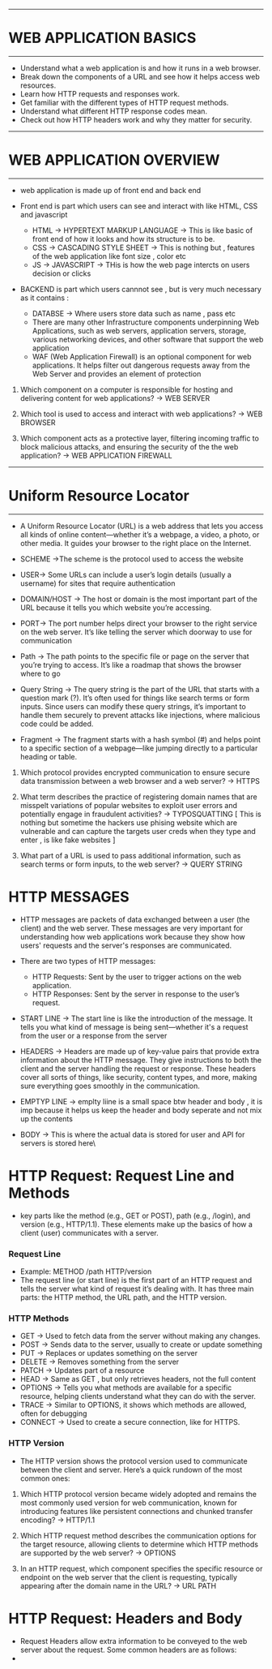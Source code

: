 --------------------------------------------------------------------------------------------------------------------------------------------------------------------------------------------------------------------------------------------------------------------------------------------------------------------------------------------
#                                       WEB APPLICATION BASICS
--------------------------------------------------------------------------------------------------------------------------------------------------------------------------------------------------------------------------------------------------------------------------------------------------------------------------------------------
- Understand what a web application is and how it runs in a web browser.
- Break down the components of a URL and see how it helps access web resources.
- Learn how HTTP requests and responses work.
- Get familiar with the different types of HTTP request methods.
- Understand what different HTTP response codes mean.
- Check out how HTTP headers work and why they matter for security.

--------------------------------------------------------------------------------------------------------------------------------------------------------------------------------------------------------------------------------------------------------------------------------------------------------------------------------------------
#                                       WEB APPLICATION OVERVIEW
--------------------------------------------------------------------------------------------------------------------------------------------------------------------------------------------------------------------------------------------------------------------------------------------------------------------------------------------

- web application is made up of front end and back end 

- Front end is part which users can see and interact with like HTML, CSS and javascript
    - HTML -> HYPERTEXT MARKUP LANGUAGE -> This is like basic of front end of how it looks and how its structure is to be.
    - CSS  -> CASCADING STYLE SHEET -> This is nothing but , features of the web application like font size , color  etc
    - JS -> JAVASCRIPT -> THis is how the web page intercts on users decision or clicks

- BACKEND is part which users cannnot see , but is very much necessary as it contains :
    - DATABSE -> Where users store data such as name , pass etc
    - There are many other Infrastructure components underpinning Web Applications, such as web servers, application servers, storage, various networking devices, and other software that support the web application
    - WAF (Web Application Firewall) is an optional component for web applications. It helps filter out dangerous requests away from the Web Server and provides an element of protection

1) Which component on a computer is responsible for hosting and delivering content for web applications?
-> WEB SERVER

2) Which tool is used to access and interact with web applications?
-> WEB BROWSER

3) Which component acts as a protective layer, filtering incoming traffic to block malicious attacks, and ensuring the security of the the web application?
-> WEB APPLICATION FIREWALL


--------------------------------------------------------------------------------------------------------------------------------------------------------------------------------------------------------------------------------------------------------------------------------------------------------------------------------------------
#                                       Uniform Resource Locator
--------------------------------------------------------------------------------------------------------------------------------------------------------------------------------------------------------------------------------------------------------------------------------------------------------------------------------------------

- A Uniform Resource Locator (URL) is a web address that lets you access all kinds of online content—whether it’s a webpage, a video, a photo, or other media. It guides your browser to the right place on the Internet.

-  SCHEME ->The scheme is the protocol used to access the website
-  USER-> Some URLs can include a user’s login details (usually a username) for sites that require authentication
- DOMAIN/HOST -> The host or domain is the most important part of the URL because it tells you which website you’re accessing.
- PORT-> The port number helps direct your browser to the right service on the web server. It’s like telling the server which doorway to use for communication
- Path -> The path points to the specific file or page on the server that you’re trying to access. It’s like a roadmap that shows the browser where to go
- Query String -> The query string is the part of the URL that starts with a question mark (?). It’s often used for things like search terms or form inputs. Since users can modify these query strings, it’s important to handle them securely to prevent attacks like injections, where malicious code could be added.
- Fragment -> The fragment starts with a hash symbol (#) and helps point to a specific section of a webpage—like jumping directly to a particular heading or table.

1) Which protocol provides encrypted communication to ensure secure data transmission between a web browser and a web server?
-> HTTPS

2) What term describes the practice of registering domain names that are misspelt variations of popular websites to exploit user errors and potentially engage in fraudulent activities?
-> TYPOSQUATTING [ This is nothing but sometime the hackers use phising website which are vulnerable and can capture the targets user creds when they type and enter , is like fake websites ]

3) What part of a URL is used to pass additional information, such as search terms or form inputs, to the web server?
-> QUERY STRING


# HTTP MESSAGES

- HTTP messages are packets of data exchanged between a user (the client) and the web server. These messages are very important for understanding how web applications work because they show how users' requests and the server's responses are communicated.

- There are two types of HTTP messages:
    - HTTP Requests: Sent by the user to trigger actions on the web application.
    - HTTP Responses: Sent by the server in response to the user’s request.

- START LINE -> The start line is like the introduction of the message. It tells you what kind of message is being sent—whether it's a request from the user or a response from the server
- HEADERS -> Headers are made up of key-value pairs that provide extra information about the HTTP message. They give instructions to both the client and the server handling the request or response. These headers cover all sorts of things, like security, content types, and more, making sure everything goes smoothly in the communication.
- EMPTYP LINE -> emplty liine is a small space btw header and body , it is imp because it helps us keep the header and body seperate and not mix up the contents
- BODY -> This is where the actual data is stored for user and API for servers is stored here\


# HTTP Request: Request Line and Methods

- key parts like the method (e.g., GET or POST), path (e.g., /login), and version (e.g., HTTP/1.1). These elements make up the basics of how a client (user) communicates with a server.

### Request Line
- Example: METHOD /path HTTP/version
- The request line (or start line) is the first part of an HTTP request and tells the server what kind of request it’s dealing with. It has three main parts: the HTTP method, the URL path, and the HTTP version.

### HTTP Methods

- GET -> Used to fetch data from the server without making any changes.
- POST -> Sends data to the server, usually to create or update something
- PUT -> Replaces or updates something on the server
- DELETE -> Removes something from the server
- PATCH -> Updates part of a resource
- HEAD -> Same as GET ,  but only retrieves headers, not the full content
- OPTIONS -> Tells you what methods are available for a specific resource, helping clients understand what they can do with the server.
- TRACE -> Similar to OPTIONS, it shows which methods are allowed, often for debugging
- CONNECT -> Used to create a secure connection, like for HTTPS.

### HTTP Version

- The HTTP version shows the protocol version used to communicate between the client and server. Here’s a quick rundown of the most common ones:

1) Which HTTP protocol version became widely adopted and remains the most commonly used version for web communication, known for introducing features like persistent connections and chunked transfer encoding?
-> HTTP/1.1

2) Which HTTP request method describes the communication options for the target resource, allowing clients to determine which HTTP methods are supported by the web server?
-> OPTIONS

3) In an HTTP request, which component specifies the specific resource or endpoint on the web server that the client is requesting, typically appearing after the domain name in the URL?
-> URL PATH


# HTTP Request: Headers and Body

- Request Headers allow extra information to be conveyed to the web server about the request. Some common headers are as follows:
- 